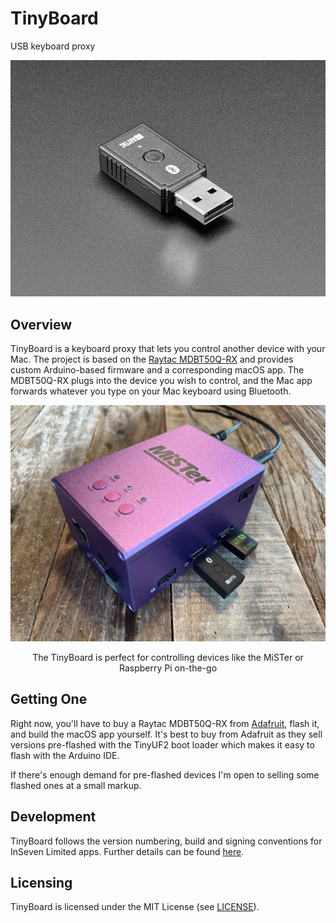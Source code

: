 # TinyBoard

USB keyboard proxy

![Photo of the Raytac MDBT50Q-RX USB dongle](images/nRF52840.jpg)

## Overview

TinyBoard is a keyboard proxy that lets you control another device with your Mac. The project is based on the [Raytac MDBT50Q-RX](https://www.raytac.com/product/ins.php?index_id=89) and provides custom Arduino-based firmware and a corresponding macOS app. The MDBT50Q-RX plugs into the device you wish to control, and the Mac app forwards whatever you type on your Mac keyboard using Bluetooth.

![Photo of an TinyBoard plugged into a MiSTer](images/mister.jpg)

<p style="text-align: center">The TinyBoard is perfect for controlling devices like the MiSTer or Raspberry Pi on-the-go</p>

## Getting One

Right now, you'll have to buy a Raytac MDBT50Q-RX from [Adafruit](https://www.adafruit.com/product/5199), flash it, and build the macOS app yourself. It's best to buy from Adafruit as they sell versions pre-flashed with the TinyUF2 boot loader which makes it easy to flash with the Arduino IDE.

If there's enough demand for pre-flashed devices I'm open to selling some flashed ones at a small markup.

## Development

TinyBoard follows the version numbering, build and signing conventions for InSeven Limited apps. Further details can be found [here](https://github.com/inseven/build-documentation).

## Licensing

TinyBoard is licensed under the MIT License (see [LICENSE](https://github.com/inseven/tinyboard/blob/main/LICENSE)).